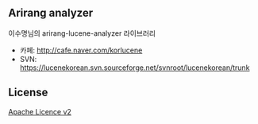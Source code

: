 ## Arirang analyzer

이수명님의 arirang-lucene-analyzer 라이브러리

* 카페: http://cafe.naver.com/korlucene
* SVN: https://lucenekorean.svn.sourceforge.net/svnroot/lucenekorean/trunk

## License

[Apache Licence v2](https://www.apache.org/licenses/LICENSE-2.0.txt)
